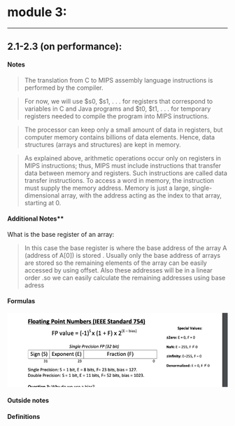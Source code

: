 # module 3:

---

## 2.1-2.3 (on performance):

#### Notes

> The translation from C to MIPS assembly language instructions is performed by the compiler.

>  For now, we will use $s0, $s1, . . . for registers that correspond to variables in C and Java programs and $t0, $t1, . . . for temporary registers needed to compile the program into MIPS instructions.

> The processor can keep only a small amount of data in registers, but computer memory contains billions of data elements. Hence, data structures (arrays and structures) are kept in memory.

> As explained above, arithmetic operations occur only on registers in MIPS instructions; thus, MIPS must include instructions that transfer data between memory and registers. Such instructions are called data transfer instructions. To access a word in memory, the instruction must supply the memory address. Memory is just a large, single-dimensional array, with the address acting as the index to that array, starting at 0.

#### Additional Notes**


What is the base register of an array:
>  In this case the base  register is where the base address of the array A (address of A[0]) is stored . Usually only the base address of arrays are stored so the remaining elements of the array can be easily accessed by using offset. Also these addresses will be in a linear order .so we can easily calculate the remaining addresses using base adress

#### Formulas

![floating_point](floating_point.png)

#### Outside notes

#### Definitions
